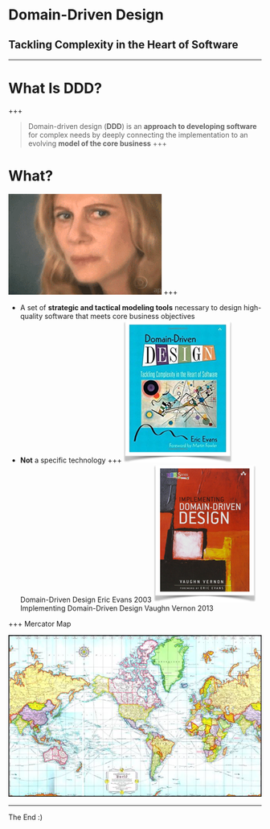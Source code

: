 # Domain-Driven Design
## Tackling Complexity in the Heart of Software
---
# What Is DDD? 
+++
> Domain-driven design (__DDD__) is an __approach to developing software__ for complex needs by deeply connecting the implementation to an evolving __model of the core business__ 
+++
# What?
![confused](images/confused.gif)
+++
* A set of __strategic and tactical modeling tools__ necessary to design high-quality software that meets core business objectives
* __Not__ a specific technology
+++
![](images/ddd_book.png) Domain-Driven Design
Eric Evans
2003
![](images/iddd_book.png)
Implementing Domain-Driven Design
Vaughn Vernon
2013

+++
Mercator Map

![Mercator Map](images/mercator_map.jpg)

---

The End :)